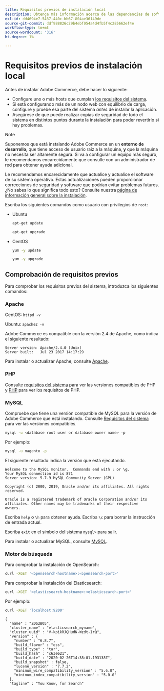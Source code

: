 ```yaml
---
title: Requisitos previos de instalación local
description: Obtenga más información acerca de las dependencias de software necesarias para las instalaciones locales de Adobe Commerce.
exl-id: dd4694e7-5437-440c-bb67-804ae36149de
source-git-commit: ddf988826c29b4ebf054a4d4fb5f4c285662ef4e
workflow-type: tm+mt
source-wordcount: '316'
ht-degree: 1%

---
```


# Requisitos previos de instalación local

Antes de instalar Adobe Commerce, debe hacer lo siguiente:

* Configure uno o más hosts que cumplan [los requisitos del sistema](../system-requirements.md).
* Si está configurando más de un nodo web con equilibrio de carga, configure y pruebe esa parte del sistema _antes_ de instalar la aplicación.
* Asegúrese de que puede realizar copias de seguridad de todo el sistema en distintos puntos durante la instalación para poder revertirlo si hay problemas.

>[!NOTE]
>
>Suponemos que está instalando Adobe Commerce en un **entorno de desarrollo**, que tiene acceso de usuario raíz a la máquina, **y** que la máquina no necesita ser altamente segura. Si va a configurar un equipo más seguro, le recomendamos encarecidamente que consulte con un administrador de red para obtener ayuda adicional.

Le recomendamos encarecidamente que actualice y actualice el software de su sistema operativo. Estas actualizaciones pueden proporcionar correcciones de seguridad y software que podrían evitar problemas futuros. ¿No sabes lo que significa todo esto? Consulte nuestra [página de información general sobre la instalación](../overview.md).

Escriba los siguientes comandos como usuario con privilegios de `root`:

* Ubuntu

  ```bash
  apt-get update
  ```

  ```bash
  apt-get upgrade
  ```

* CentOS

  ```bash
  yum -y update
  ```

  ```bash
  yum -y upgrade
  ```

## Comprobación de requisitos previos

Para comprobar los requisitos previos del sistema, introduzca los siguientes comandos:

### Apache

CentOS: `httpd -v`

Ubuntu: `apache2 -v`

Adobe Commerce es compatible con la versión 2.4 de Apache, como indica el siguiente resultado:

```terminal
Server version: Apache/2.4.0 (Unix)
Server built:   Jul 23 2017 14:17:29
```

Para instalar o actualizar Apache, consulte [Apache](web-server/apache.md).

### PHP

Consulte [requisitos del sistema](../system-requirements.md) para ver las versiones compatibles de PHP y [PHP](../system-requirements.md#php-settings) para ver los requisitos de PHP.

### MySQL

Compruebe que tiene una versión compatible de MySQL para la versión de Adobe Commerce que está instalando. Consulte [Requisitos del sistema](../system-requirements.md) para ver las versiones compatibles.

```bash
mysql -u <database root user or database owner name> -p
```

Por ejemplo:

```bash
mysql -u magento -p
```

El siguiente resultado indica la versión que está ejecutando.

```terminal
Welcome to the MySQL monitor.  Commands end with ; or \g.
Your MySQL connection id is 871
Server version: 5.7.9 MySQL Community Server (GPL)

Copyright (c) 2000, 2019, Oracle and/or its affiliates. All rights reserved.

Oracle is a registered trademark of Oracle Corporation and/or its
affiliates. Other names may be trademarks of their respective
owners.
```

Escriba `help` o `\h` para obtener ayuda. Escriba `\c` para borrar la instrucción de entrada actual.

Escriba `exit` en el símbolo del sistema `mysql>` para salir.

Para instalar o actualizar MySQL, consulte [MySQL](database/mysql.md).

### Motor de búsqueda

Para comprobar la instalación de OpenSearch:

```bash
curl -XGET '<opensearch-hostname>:<opensearch-port>'
```

Para comprobar la instalación del Elasticsearch:

```bash
curl -XGET '<elasticsearch-hostname>:<elasticsearch-port>'
```

Por ejemplo:

```bash
curl -XGET 'localhost:9200'
```

```terminal
{
  "name" : "Z0S2B05",
  "cluster_name" : "elasticsearch_myname",
  "cluster_uuid" : "V-kpikRJQHudN-Wzdt-IrQ",
  "version" : {
    "number" : "6.8.7",
    "build_flavor" : "oss",
    "build_type" : "tar",
    "build_hash" : "c63e621",
    "build_date" : "2020-02-26T14:38:01.193138Z",
    "build_snapshot" : false,
    "lucene_version" : "7.7.2",
    "minimum_wire_compatibility_version" : "5.6.0",
    "minimum_index_compatibility_version" : "5.0.0"
  },
  "tagline" : "You Know, for Search"
```
